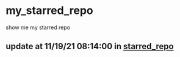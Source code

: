 # my_starred_repo
show me my starred repo

update at 11/19/21 08:14:00 in [starred_repo](./index.html)
---

